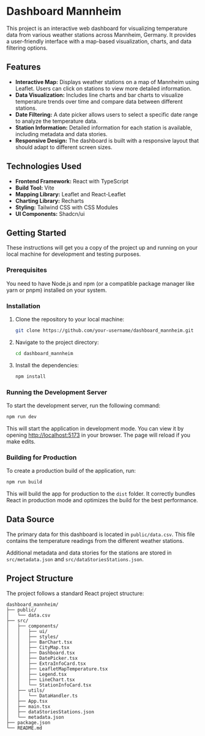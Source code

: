 # Dashboard Mannheim

This project is an interactive web dashboard for visualizing temperature data from various weather stations across Mannheim, Germany. It provides a user-friendly interface with a map-based visualization, charts, and data filtering options.

## Features

  * **Interactive Map:** Displays weather stations on a map of Mannheim using Leaflet. Users can click on stations to view more detailed information.
  * **Data Visualization:** Includes line charts and bar charts to visualize temperature trends over time and compare data between different stations.
  * **Date Filtering:** A date picker allows users to select a specific date range to analyze the temperature data.
  * **Station Information:** Detailed information for each station is available, including metadata and data stories.
  * **Responsive Design:** The dashboard is built with a responsive layout that should adapt to different screen sizes.

## Technologies Used

  * **Frontend Framework:** React with TypeScript
  * **Build Tool:** Vite
  * **Mapping Library:** Leaflet and React-Leaflet
  * **Charting Library:** Recharts
  * **Styling:** Tailwind CSS with CSS Modules
  * **UI Components:** Shadcn/ui

## Getting Started

These instructions will get you a copy of the project up and running on your local machine for development and testing purposes.

### Prerequisites

You need to have Node.js and npm (or a compatible package manager like yarn or pnpm) installed on your system.

### Installation

1.  Clone the repository to your local machine:
    ```sh
    git clone https://github.com/your-username/dashboard_mannheim.git
    ```
2.  Navigate to the project directory:
    ```sh
    cd dashboard_mannheim
    ```
3.  Install the dependencies:
    ```sh
    npm install
    ```

### Running the Development Server

To start the development server, run the following command:

```sh
npm run dev
```

This will start the application in development mode. You can view it by opening [http://localhost:5173](https://www.google.com/search?q=http://localhost:5173) in your browser. The page will reload if you make edits.

### Building for Production

To create a production build of the application, run:

```sh
npm run build
```

This will build the app for production to the `dist` folder. It correctly bundles React in production mode and optimizes the build for the best performance.

## Data Source

The primary data for this dashboard is located in `public/data.csv`. This file contains the temperature readings from the different weather stations.

Additional metadata and data stories for the stations are stored in `src/metadata.json` and `src/dataStoriesStations.json`.

## Project Structure

The project follows a standard React project structure:

```
dashboard_mannheim/
├── public/
│   └── data.csv
├── src/
│   ├── components/
│   │   ├── ui/
│   │   ├── styles/
│   │   ├── BarChart.tsx
│   │   ├── CityMap.tsx
│   │   ├── Dashboard.tsx
│   │   ├── DatePicker.tsx
│   │   ├── ExtraInfoCard.tsx
│   │   ├── LeafletMapTemperature.tsx
│   │   ├── Legend.tsx
│   │   ├── LineChart.tsx
│   │   └── StationInfoCard.tsx
│   ├── utils/
│   │   └── DataHandler.ts
│   ├── App.tsx
│   ├── main.tsx
│   ├── dataStoriesStations.json
│   └── metadata.json
├── package.json
└── README.md
```
